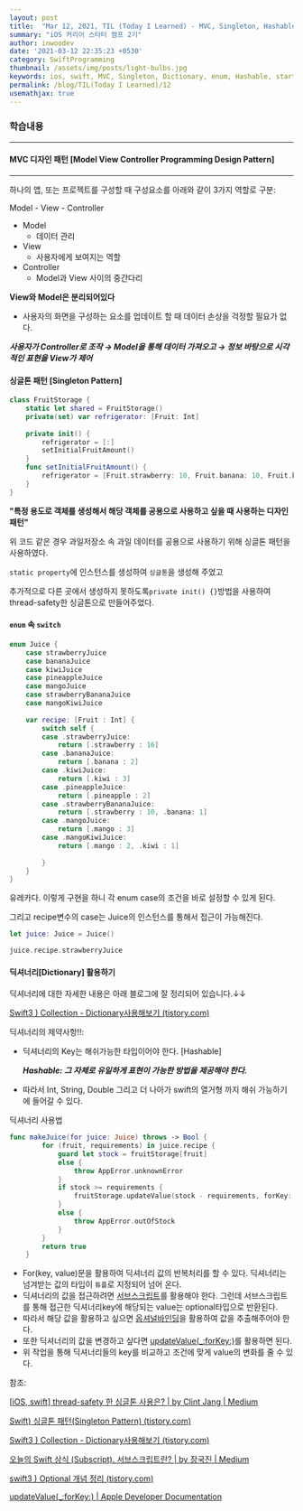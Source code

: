 ```yaml
---
layout: post
title:  "Mar 12, 2021, TIL (Today I Learned) - MVC, Singleton, Hashable, enum, Dictionary"
summary: "iOS 커리어 스타터 캠프 2기"
author: inwoodev
date: '2021-03-12 22:35:23 +0530'
category: SwiftProgramming
thumbnail: /assets/img/posts/light-bulbs.jpg
keywords: ios, swift, MVC, Singleton, Dictionary, enum, Hashable, startercamp, day12
permalink: /blog/TIL(Today I Learned)/12
usemathjax: true
---
```


### 학습내용

---





#### MVC 디자인 패턴 [Model View Controller Programming Design Pattern]

---

하나의 앱, 또는 프로젝트를 구성할 때 구성요소를 아래와 같이 3가지 역할로 구분:

Model - View - Controller

- Model
  - 데이터 관리
- View
  - 사용자에게 보여지는 역할
- Controller
  - Model과 View 사이의 중간다리



**View와 Model은 분리되어있다**

- 사용자의 화면을 구성하는 요소를 업데이트 할 때 데이터 손상을 걱정할 필요가 없다.



***사용자가 Controller로 조작 → Model을 통해 데이터 가져오고 → 정보 바탕으로 시각적인 표현을 View가 제어***



#### 싱글톤 패턴 [Singleton Pattern]

```swift
class FruitStorage {
    static let shared = FruitStorage()
    private(set) var refrigerator: [Fruit: Int]
    
    private init() {
        refrigerator = [:]
        setInitialFruitAmount()
    }
    func setInitialFruitAmount() {
        refrigerator = [Fruit.strawberry: 10, Fruit.banana: 10, Fruit.kiwi: 10, Fruit.mango: 10, Fruit.pineapple: 10]
    }
}
```

**"특정 용도로 객체를 생성해서 해당 객체를 공용으로 사용하고 싶을 때 사용하는 디자인 패턴"**

위 코드 같은 경우 과일저장소 속 과일 데이터를 공용으로 사용하기 위해 싱글톤 패턴을 사용하였다.

`static property`에 인스턴스를 생성하여 `싱글톤`을 생성해 주었고

추가적으로 다른 곳에서 생성하지 못하도록` private init() {} `방법을 사용하여 thread-safety한 싱글톤으로 만들어주었다.



#### `enum` 속 `switch`

```swift
enum Juice {
    case strawberryJuice
    case bananaJuice
    case kiwiJuice
    case pineappleJuice
    case mangoJuice
    case strawberryBananaJuice
    case mangoKiwiJuice
    
    var recipe: [Fruit : Int] {
        switch self {
        case .strawberryJuice:
            return [.strawberry : 16]
        case .bananaJuice:
            return [.banana : 2]
        case .kiwiJuice:
            return [.kiwi : 3]
        case .pineappleJuice:
            return [.pineapple : 2]
        case .strawberryBananaJuice:
            return [.strawberry : 10, .banana: 1]
        case .mangoJuice:
            return [.mango : 3]
        case .mangoKiwiJuice:
            return [.mango : 2, .kiwi : 1]
            
        }
    }
}
```

유레카다. 이렇게 구현을 하니 각 enum case의 조건을 바로 설정할 수 있게 된다.

그리고 recipe변수의 case는 Juice의 인스턴스를 통해서 접근이 가능해진다.

```swift
let juice: Juice = Juice()

juice.recipe.strawberryJuice
```



#### 딕셔너리[Dictionary] 활용하기

딕셔너리에 대한 자세한 내용은 아래 블로그에 잘 정리되어 있습니다.↓↓

[Swift3 ) Collection - Dictionary사용해보기 (tistory.com)](https://zeddios.tistory.com/129)



딕셔너리의 제약사항!!:

- 딕셔너리의 Key는 해쉬가능한 타입이어야 한다. [Hashable]

  ***Hashable: 그 자체로 유일하게 표현이 가능한 방법을 제공해야 한다.***

- 따라서 Int, String, Double 그리고 더 나아가 swift의 열거형 까지 해쉬 가능하기에 들어갈 수 있다.



딕셔너리 사용법

```swift
func makeJuice(for juice: Juice) throws -> Bool {
        for (fruit, requirements) in juice.recipe {
            guard let stock = fruitStorage[fruit]
            else {
                throw AppError.unknownError
            }
            if stock >= requirements {
                fruitStorage.updateValue(stock - requirements, forKey: fruit)
            }
            else {
                throw AppError.outOfStock
            }
        }
        return true
    }
```

- For(key, value)문을 활용하여 딕셔너리 값의 반복처리를 할 수 있다. 딕셔너리는 넘겨받는 값의 타입이 `튜플`로 지정되어 넘어 온다.
- 딕셔너리의 값을 접근하려면 [서브스크립트](https://medium.com/@jgj455/오늘의-swift-상식-subscript-2288551588f9)를 활용해야 한다. 그런데 서브스크립트를 통해 접근한 딕셔너리key에 해당되는 value는 optional타입으로 반환된다.
- 따라서 해당 값을 활용하고 싶으면 [옵셔널바인딩](https://zeddios.tistory.com/16)을 활용하여 값을 추출해주어야 한다.
- 또한 딕셔너리의 값을 변경하고 싶다면 [updateValue(_:forKey:)](https://developer.apple.com/documentation/swift/dictionary/3127179-updatevalue)를 활용하면 된다.
- 위 작업을 통해 딕셔너리들의 key를 비교하고 조건에 맞게 value의 변화를 줄 수 있다.





참조:

[[iOS, swift\] thread-safety 한 싱글톤 사용은? | by Clint Jang | Medium](https://medium.com/@jang.wangsu/swfit-thread-safety-한-싱글톤-사용은-75c43e567acf)

[Swift) 싱글톤 패턴(Singleton Pattern) (tistory.com)](https://babbab2.tistory.com/66)

[Swift3 ) Collection - Dictionary사용해보기 (tistory.com)](https://zeddios.tistory.com/129)

[오늘의 Swift 상식 (Subscript). 서브스크립트란? | by 장국진 | Medium](https://medium.com/@jgj455/오늘의-swift-상식-subscript-2288551588f9)

[swift3 ) Optional 개념 정리 (tistory.com)](https://zeddios.tistory.com/16)

[updateValue(_:forKey:) | Apple Developer Documentation](https://developer.apple.com/documentation/swift/dictionary/3127179-updatevalue)